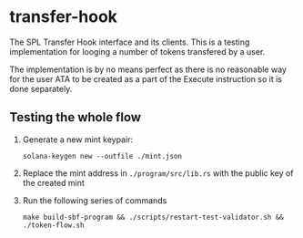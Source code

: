# transfer-hook
The SPL Transfer Hook interface and its clients. This is a testing implementation for looging a number of tokens transfered by a user.

The implementation is by no means perfect as there is no reasonable way for the user ATA to be created as a part of the Execute instruction so it is done separately.

## Testing the whole flow

1. Generate a new mint keypair:
    ```
    solana-keygen new --outfile ./mint.json
    ```

2. Replace the mint address in `./program/src/lib.rs` with the public key of the created mint

3. Run the following series of commands
    ``` 
    make build-sbf-program && ./scripts/restart-test-validator.sh && ./token-flow.sh
    ```